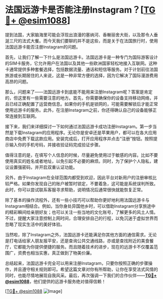 # 法国远游卡是否能注册Instagram？[[TG💪+ @esim1088](https://t.me/s/esim1088)]

提到法国，大家脑海里可能会浮现出浪漫的塞纳河、香榭丽舍大街，以及那令人垂涎三尺的法式大餐。而今天我们要聊的并不是这些，而是关于在法国旅行时，使用法国远游卡能否注册Instagram的问题。

首先，让我们了解一下什么是法国远游卡。法国远游卡是一种专门为国际游客设计的SIM卡服务，它允许用户在法国以及其他一些欧洲国家轻松地接入互联网。这种卡通常提供多种套餐选择，包括数据流量、通话和短信等服务。对于计划前往法国旅游或长期居住的人来说，这是一种非常方便的选择，因为它解决了国际漫游费用高昂的问题。

那么，问题来了——法国远游卡到底能不能用来注册Instagram呢？答案是肯定的，但这里有一些需要注意的地方。首先，你需要确保你的设备支持移动网络，并且已经正确配置了运营商信息。如果你的手机是锁网的，可能需要解锁后才能正常使用远游卡的服务。此外，在注册Instagram之前，你还得确认自己的设备能够正常连接到互联网。

接下来，我们来详细探讨一下如何通过法国远游卡成功注册Instagram。第一步当然是下载Instagram的应用程序。无论你是安卓还是苹果用户，都可以在各大应用商店中免费下载这款应用。安装完成后，打开应用程序并点击“注册”按钮。按照提示输入你的手机号码，并接收验证码完成验证步骤。

值得注意的是，在填写个人信息的时候，尽量避免使用过于敏感的内容。比如不要使用真实的姓名或者地址，以免引起不必要的麻烦。同时，为了保护个人隐私，建议设置强密码，并开启双重认证功能。

另外，由于Instagram在全球范围内都受到欢迎，因此平台对新用户的注册审核比较严格。如果你发现自己的账户被暂时锁定，不要着急，这可能是系统误判所致。此时，你可以尝试联系客服寻求帮助，说明情况后通常很快就能恢复正常。

除了基本的操作流程外，还有一些小技巧可以帮助你更好地利用法国远游卡与Instagram相结合。例如，当你身处异国他乡时，可以借助Instagram分享旅途中的精彩瞬间给亲朋好友；也可以关注一些当地的文化账号，了解更多的风土人情。不过，提醒大家注意控制上网时间，合理安排自己的行程，以免沉迷于虚拟世界而忽略了现实生活中的美好体验。

当然啦，除了Instagram之外，法国远游卡还能满足你其他方面的通信需求。无论是打电话给家人朋友报平安，还是查询公共交通线路，亦或是查找附近的美食餐厅，它都能为你提供便捷的服务。而且随着技术的进步，现在的远游卡不仅覆盖范围广，资费也相当实惠，真正做到了物美价廉。

总结起来，法国远游卡完全可以用来注册Instagram，只要你按照正确的步骤操作，并且遵守相关规则即可。希望这篇文章对你有所帮助，让你在享受法式风情的同时，也能尽情地展现自我风采。最后，再次强调一下我们的合作伙伴——**[TG💪+ @esim1088](https://t.me/s/esim1088)**，他们提供的远游卡服务绝对值得信赖！

[[TG💪+ @esim1088](https://t.me/s/esim1088) ![Image](https://i.postimg.cc/4NQfJmqS/Snipaste-2025-05-13-00-14-12.png)]